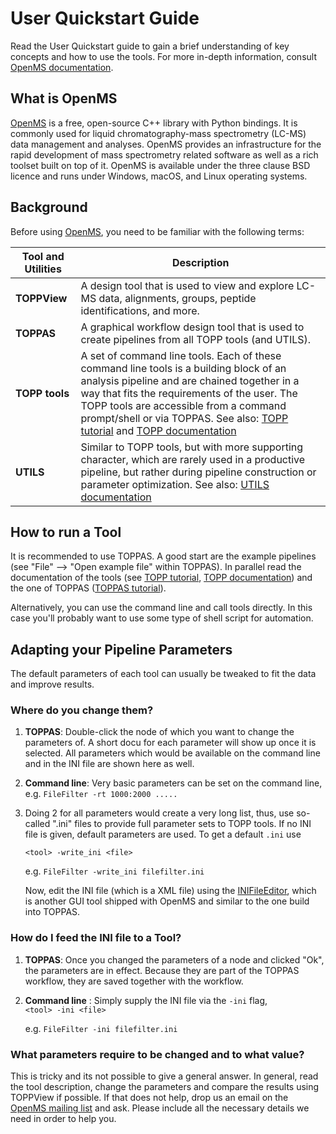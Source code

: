 User Quickstart Guide
====================

Read the User Quickstart guide to gain a brief understanding of key concepts and how to use the tools. For more in-depth
information, consult [OpenMS documentation]().

## What is OpenMS

[OpenMS](https://www.openms.de/) is a free, open-source C++ library with Python bindings. It is commonly used for liquid
chromatography-mass spectrometry (LC-MS) data management and analyses. OpenMS provides an infrastructure for the rapid
development of mass spectrometry related software as well as a rich toolset built on top of it. OpenMS is available
under the three clause BSD licence and runs under Windows, macOS, and Linux operating systems.

## Background

Before using [OpenMS](https://www.openms.de/), you need to be familiar with the following terms:

| Tool and Utilities | Description |
|--------------------|-------------|
|**TOPPView**        |A design tool that is used to view and explore LC-MS data, alignments, groups, peptide identifications, and more.|
|**TOPPAS**          |A graphical workflow design tool that is used to create pipelines from all TOPP tools (and UTILS).|
|**TOPP tools**      |A set of command line tools. Each of these command line tools is a building block of an analysis pipeline and are chained together in a way that fits the requirements of the user. The TOPP tools are accessible from a command prompt/shell or via TOPPAS. See also: [TOPP tutorial]() and [TOPP documentation](https://abibuilder.informatik.uni-tuebingen.de/archive/openms/Documentation/nightly/html/TOPP_documentation.html)|
|**UTILS**           |Similar to TOPP tools, but with more supporting character, which are rarely used in a productive pipeline, but rather during pipeline construction or parameter optimization. See also: [UTILS documentation](https://abibuilder.informatik.uni-tuebingen.de/archive/openms/Documentation/nightly/html/UTILS_documentation.html)|

## How to run a Tool

It is recommended to use TOPPAS. A good start are the example pipelines (see "File" –> "Open example file" within TOPPAS).
In parallel read the documentation of the tools (see [TOPP tutorial](), [TOPP documentation](https://abibuilder.informatik.uni-tuebingen.de/archive/openms/Documentation/nightly/html/TOPP_documentation.html)) and the one of TOPPAS ([TOPPAS tutorial](https://abibuilder.informatik.uni-tuebingen.de/archive/openms/Documentation/nightly/html/TOPP_documentation.html)).

Alternatively, you can use the command line and call tools directly. In this case you'll probably want to use some type of shell
script for automation.

## Adapting your Pipeline Parameters

The default parameters of each tool can usually be tweaked to fit the data and improve results.

### Where do you change them?

1. **TOPPAS**: Double-click the node of which you want to change the parameters of. A short docu for each parameter will
               show up once it is selected. All parameters which would be available on the command line and in the INI
	       file are shown here as well.
2. **Command line**: Very basic parameters can be set on the command line, e.g. `FileFilter -rt 1000:2000 .....`
3. Doing 2 for all parameters would create a very long list, thus, use so-called ".ini" files to provide full parameter
   sets to TOPP tools. If no INI file is given, default parameters are used. To get a default `.ini` use
   
   `<tool> -write_ini <file>`
   
   e.g. `FileFilter -write_ini filefilter.ini`

   Now, edit the INI file (which is a XML file) using the [INIFileEditor](), which is another GUI tool shipped with
   OpenMS and similar to the one build into TOPPAS.

### How do I feed the INI file to a Tool?

1. **TOPPAS**: Once you changed the parameters of a node and clicked "Ok", the parameters are in effect. Because
   they are part of the TOPPAS workflow, they are saved together with the workflow.
2. **Command line** : Simply supply the INI file via the `-ini` flag,  
   `<tool> -ini <file>`
   
   e.g. `FileFilter -ini filefilter.ini`

### What parameters require to be changed and to what value?

This is tricky and its not possible to give a general answer. In general, read the tool description, change the
parameters and compare the results using TOPPView if possible. If that does not help, drop us an email on the
[OpenMS mailing list]() and ask. Please include all the necessary details we need in order to help you.






